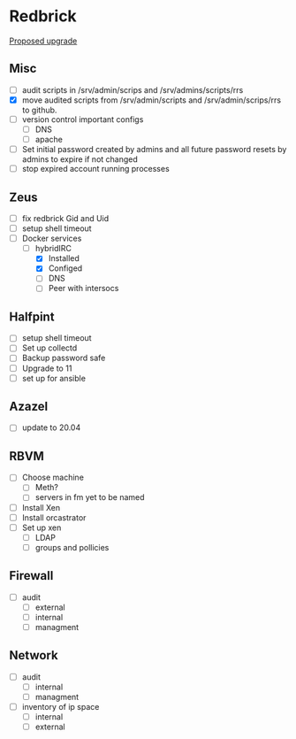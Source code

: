 # Redbrick

[Proposed upgrade](https://www.redbrick.dcu.ie/~d_fens/pub/prop.pdf)

## Misc

- [ ] audit scripts in /srv/admin/scrips and /srv/admins/scripts/rrs
- [x] move audited scripts from /srv/admin/scripts and /srv/admin/scrips/rrs to
      github.
- [ ] version control important configs
  - [ ] DNS
  - [ ] apache
- [ ] Set initial password created by admins and all future password resets by
      admins to expire if not changed
- [ ] stop expired account running processes

## Zeus

- [ ] fix redbrick Gid and Uid
- [ ] setup shell timeout
- [ ] Docker services
  - [ ] hybridIRC
    - [x] Installed
    - [x] Configed
    - [ ] DNS
    - [ ] Peer with intersocs

## Halfpint

- [ ] setup shell timeout
- [ ] Set up collectd
- [ ] Backup password safe
- [ ] Upgrade to 11
- [ ] set up for ansible

## Azazel

- [ ] update to 20.04

## RBVM

- [ ] Choose machine
  - [ ] Meth?
  - [ ] servers in fm yet to be named
- [ ] Install Xen
- [ ] Install orcastrator
- [ ] Set up xen
  - [ ] LDAP
  - [ ] groups and pollicies

## Firewall

- [ ] audit
  - [ ] external
  - [ ] internal
  - [ ] managment

## Network

- [ ] audit
  - [ ] internal
  - [ ] managment
- [ ] inventory of ip space
  - [ ] internal
  - [ ] external
